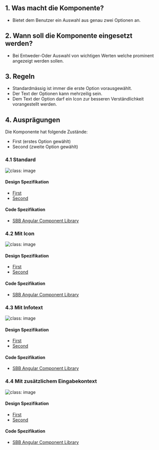 ## 1. Was macht die Komponente?
* Bietet dem Benutzer ein Auswahl aus genau zwei Optionen an.

## 2. Wann soll die Komponente eingesetzt werden? 
* Bei Entweder-Oder Auswahl von wichtigen Werten welche prominent angezeigt werden sollen.

## 3. Regeln
* Standardmässig ist immer die erste Option vorausgewählt.
* Der Text der Optionen kann mehrzeilig sein.
* Dem Text der Option darf ein Icon zur besseren Verständlichkeit vorangestellt werden.

## 4. Ausprägungen
Die Komponente hat folgende Zustände:
* First (erstes Option gewählt)
* Second (zweite Option gewählt)

### 4.1 Standard 
![](https://raw.githubusercontent.com/sbb-design-systems/sbb-design-system/master/website/components/toggle/images/toggle_default.png 'class: image') 

#### Design Spezifikation
* [First](https://sbb.invisionapp.com/d/main#/console/15744722/332849836/inspect)
* [Second](https://sbb.invisionapp.com/d/main#/console/15744722/332849837/inspect)

#### Code Spezifikation
* [SBB Angular Component Library](https://sbb-angular.app.sbb.ch/latest/content/toggle)
   
### 4.2 Mit Icon
![](https://raw.githubusercontent.com/sbb-design-systems/sbb-design-system/master/website/components/toggle/images/toggle_icon.png 'class: image') 

#### Design Spezifikation
* [First](https://sbb.invisionapp.com/d/main#/console/15744722/332849838/inspect)
* [Second](https://sbb.invisionapp.com/d/main#/console/15744722/332849839/inspect)

#### Code Spezifikation
* [SBB Angular Component Library](https://sbb-angular.app.sbb.ch/latest/content/toggle)

### 4.3 Mit Infotext 
![](https://raw.githubusercontent.com/sbb-design-systems/sbb-design-system/master/website/components/toggle/images/toggle_infotext.png 'class: image') 

#### Design Spezifikation
* [First](https://sbb.invisionapp.com/d/main#/console/15744722/332849840/inspect)
* [Second](https://sbb.invisionapp.com/d/main#/console/15744722/332849841/inspect)

#### Code Spezifikation
* [SBB Angular Component Library](https://sbb-angular.app.sbb.ch/latest/content/toggle)

### 4.4 Mit zusätzlichem Eingabekontext
![](https://raw.githubusercontent.com/sbb-design-systems/sbb-design-system/master/website/components/toggle/images/toggle_content.png 'class: image') 

#### Design Spezifikation
* [First](https://sbb.invisionapp.com/d/main#/console/15744722/332849842/inspect)
* [Second](https://sbb.invisionapp.com/d/main#/console/15744722/332849843/inspect)

#### Code Spezifikation
* [SBB Angular Component Library](https://sbb-angular.app.sbb.ch/latest/content/toggle)











